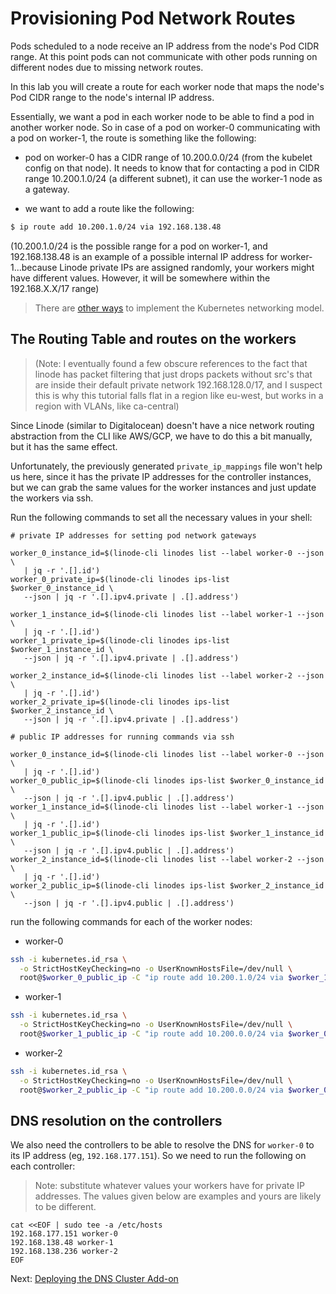 # Provisioning Pod Network Routes

Pods scheduled to a node receive an IP address from the node's Pod CIDR range. At this point pods can not communicate with other pods running on different nodes due to missing network routes.

In this lab you will create a route for each worker node that maps the node's Pod CIDR range to the node's internal IP address.

Essentially, we want a pod in each worker node to be able to find a pod in another worker node. So in case of a pod on worker-0 communicating with a pod on worker-1, the route is something like the following:

- pod on worker-0 has a CIDR range of 10.200.0.0/24 (from the kubelet config on that node). It needs to know that for contacting a pod in CIDR range 10.200.1.0/24 (a different subnet), it can use the worker-1 node as a gateway.

- we want to add a route like the following:

```sh
$ ip route add 10.200.1.0/24 via 192.168.138.48
```
(10.200.1.0/24 is the possible range for a pod on worker-1, and 192.168.138.48 is an example of a possible internal IP address for worker-1...because Linode private IPs are assigned randomly, your workers might have different values. However, it will be somewhere within the 192.168.X.X/17 range)

> There are [other ways](https://kubernetes.io/docs/concepts/cluster-administration/networking/#how-to-achieve-this) to implement the Kubernetes networking model.

## The Routing Table and routes on the workers

> (Note: I eventually found a few obscure references to the fact that linode has packet filtering that just drops packets without src's that are inside their default private network 192.168.128.0/17, and I suspect this is why this tutorial falls flat in a region like eu-west, but works in a region with VLANs, like ca-central)

Since Linode (similar to Digitalocean) doesn't have a nice network routing abstraction from the CLI like AWS/GCP, we have to do this a bit manually, but it has the same effect.

Unfortunately, the previously generated `private_ip_mappings` file won't help us here, since it has the private IP addresses for the controller instances, but we can grab the same values for the worker instances and just update the workers via ssh.

Run the following commands to set all the necessary values in your shell:

```
# private IP addresses for setting pod network gateways

worker_0_instance_id=$(linode-cli linodes list --label worker-0 --json \
   | jq -r '.[].id')
worker_0_private_ip=$(linode-cli linodes ips-list $worker_0_instance_id \
   --json | jq -r '.[].ipv4.private | .[].address')

worker_1_instance_id=$(linode-cli linodes list --label worker-1 --json \
   | jq -r '.[].id')
worker_1_private_ip=$(linode-cli linodes ips-list $worker_1_instance_id \
   --json | jq -r '.[].ipv4.private | .[].address')

worker_2_instance_id=$(linode-cli linodes list --label worker-2 --json \
   | jq -r '.[].id')
worker_2_private_ip=$(linode-cli linodes ips-list $worker_2_instance_id \
   --json | jq -r '.[].ipv4.private | .[].address')

# public IP addresses for running commands via ssh

worker_0_instance_id=$(linode-cli linodes list --label worker-0 --json \
   | jq -r '.[].id')
worker_0_public_ip=$(linode-cli linodes ips-list $worker_0_instance_id \
   --json | jq -r '.[].ipv4.public | .[].address')
worker_1_instance_id=$(linode-cli linodes list --label worker-1 --json \
   | jq -r '.[].id')
worker_1_public_ip=$(linode-cli linodes ips-list $worker_1_instance_id \
   --json | jq -r '.[].ipv4.public | .[].address')
worker_2_instance_id=$(linode-cli linodes list --label worker-2 --json \
   | jq -r '.[].id')
worker_2_public_ip=$(linode-cli linodes ips-list $worker_2_instance_id \
   --json | jq -r '.[].ipv4.public | .[].address')
```

run the following commands for each of the worker nodes:

- worker-0

```sh
ssh -i kubernetes.id_rsa \
  -o StrictHostKeyChecking=no -o UserKnownHostsFile=/dev/null \
  root@$worker_0_public_ip -C "ip route add 10.200.1.0/24 via $worker_1_private_ip;ip route add 10.200.2.0/24 via $worker_2_private_ip"
```

- worker-1

```sh
ssh -i kubernetes.id_rsa \
  -o StrictHostKeyChecking=no -o UserKnownHostsFile=/dev/null \
  root@$worker_1_public_ip -C "ip route add 10.200.0.0/24 via $worker_0_private_ip;ip route add 10.200.2.0/24 via $worker_2_private_ip"
```

- worker-2

```sh
ssh -i kubernetes.id_rsa \
  -o StrictHostKeyChecking=no -o UserKnownHostsFile=/dev/null \
  root@$worker_2_public_ip -C "ip route add 10.200.0.0/24 via $worker_0_private_ip;ip route add 10.200.1.0/24 via $worker_1_private_ip"
```

## DNS resolution on the controllers

We also need the controllers to be able to resolve the DNS for `worker-0` to its IP address (eg, `192.168.177.151`). So we need to run the following on each controller:

> Note: substitute whatever values your workers have for private IP addresses. The values given below are examples and yours are likely to be different.

```
cat <<EOF | sudo tee -a /etc/hosts
192.168.177.151 worker-0
192.168.138.48 worker-1
192.168.138.236 worker-2
EOF
```

Next: [Deploying the DNS Cluster Add-on](12-dns-addon.md)
